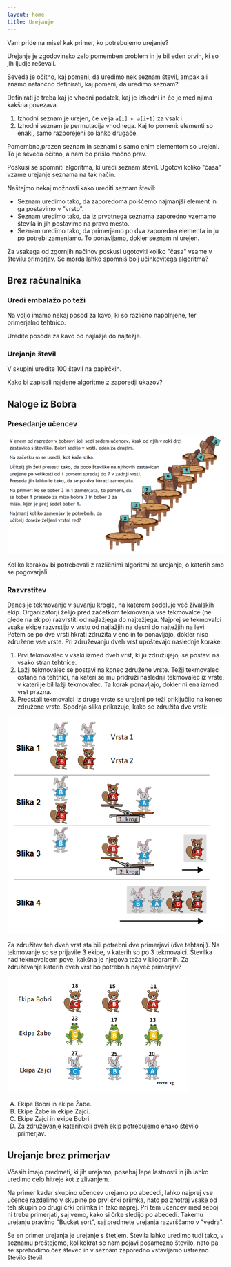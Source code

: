 ```yaml
---
layout: home
title: Urejanje
---
```


Vam pride na misel kak primer, ko potrebujemo urejanje?

Urejanje je zgodovinsko zelo pomemben problem in je bil eden prvih, ki so jih ljudje reševali.

Seveda je očitno, kaj pomeni, da uredimo nek seznam števil, ampak ali znamo natančno definirati, kaj pomeni, da uredimo seznam?

Definirati je treba kaj je vhodni podatek, kaj je izhodni in če je med njima kakšna povezava.

1. Izhodni seznam je urejen, če velja `a[i] < a[i+1]` za vsak i.
2. Izhodni seznam je permutacija vhodnega. Kaj to pomeni: elementi so enaki, samo razporejeni so lahko drugače.

Pomembno,prazen seznam in seznami s samo enim elementom so urejeni.
To je seveda očitno, a nam bo prišlo močno prav.

Poskusi se spomniti algoritma, ki uredi seznam števil. Ugotovi koliko "časa" vzame urejanje seznama na tak način.

Naštejmo nekaj možnosti kako urediti seznam števil:

- Seznam uredimo tako, da zaporedoma poiščemo najmanjši element in ga postavimo v "vrsto".
- Seznam uredimo tako, da iz prvotnega seznama zaporedno vzemamo števila in jih postavimo na pravo mesto.
- Seznam uredimo tako, da primerjamo po dva zaporedna elementa in ju po potrebi zamenjamo. To ponavljamo, dokler seznam ni urejen.

Za vsakega od zgornjih načinov poskusi ugotoviti koliko "časa" vsame v številu primerjav. Se morda lahko spomniš bolj učinkovitega algoritma?

## Brez računalnika

### Uredi embalažo po teži

Na voljo imamo nekaj posod za kavo, ki so različno napolnjene, ter primerjalno tehtnico.

Uredite posode za kavo od najlažje do najtežje.

### Urejanje števil

V skupini uredite 100 števil na papirčkih.

Kako bi zapisali najdene algoritme z zaporedji ukazov?

## Naloge iz Bobra

### Presedanje učencev

![Presedanje učencev](../slike/bober202122-presedanje-ucencev.png)

Koliko korakov bi potrebovali z različnimi algoritmi za urejanje, o katerih smo se pogovarjali.

### Razvrstitev

Danes je tekmovanje v suvanju krogle, na katerem sodeluje več živalskih ekip. Organizatorji želijo pred začetkom tekmovanja vse tekmovalce (ne glede na ekipo) razvrstiti od najlažjega do najtežjega. Najprej se tekmovalci vsake ekipe razvrstijo v vrsto od najlažjih na desni do najtežjih na levi. Potem se po dve vrsti hkrati združita v eno in to ponavljajo, dokler niso združene vse vrste. Pri združevanju dveh vrst upoštevajo naslednje korake:

1. Prvi tekmovalec v vsaki izmed dveh vrst, ki ju združujejo, se postavi na vsako stran tehtnice.
2. Lažji tekmovalec se postavi na konec združene vrste. Težji tekmovalec ostane na tehtnici, na kateri se mu pridruži naslednji tekmovalec iz vrste, v kateri je bil lažji tekmovalec. Ta korak ponavljajo, dokler ni ena izmed vrst prazna.
3. Preostali tekmovalci iz druge vrste se urejeni po teži priključijo na konec združene vrste. Spodnja slika prikazuje, kako se združita dve vrsti:

![Združitev - zlivanje](../slike/bober202324-zdruzitev-zlivanje.png)

Za združitev teh dveh vrst sta bili potrebni dve primerjavi (dve tehtanji). Na tekmovanje so se prijavile 3 ekipe, v katerih so po 3 tekmovalci. Številka nad tekmovalcem pove, kakšna je njegova teža v kilogramih. Za združevanje katerih dveh vrst bo potrebnih največ primerjav?

![Združitev - začetno stanje](../slike/bober202324-zdruzitev-zacetek.png)

<ol type="A">
  <li>Ekipe Bobri in ekipe Žabe.</li>
  <li>Ekipe Žabe in ekipe Zajci.</li>
  <li>Ekipe Zajci in ekipe Bobri.</li>
  <li>Za združevanje katerihkoli dveh ekip potrebujemo enako število primerjav.</li>
</ol>

## Urejanje brez primerjav

Včasih imajo predmeti, ki jih urejamo, posebaj lepe lastnosti in jih lahko uredimo celo hitreje kot z zlivanjem.

Na primer kadar skupino učencev urejamo po abecedi, lahko najprej vse učence razdelimo v skupine po prvi črki priimka, nato pa znotraj vsake od teh skupin po drugi črki priimka in tako naprej. Pri tem učencev med seboj ni treba primerjati, saj vemo, kako si črke sledijo po abecedi. Takemu urejanju pravimo "Bucket sort", saj predmete urejanja razvrščamo v "vedra".

Še en primer urejanja je urejanje s štetjem. Števila lahko uredimo tudi tako, v seznamu preštejemo, kolikokrat se nam pojavi posamezno število, nato pa se sprehodimo čez števec in v seznam zaporedno vstavljamo ustrezno število števil.
